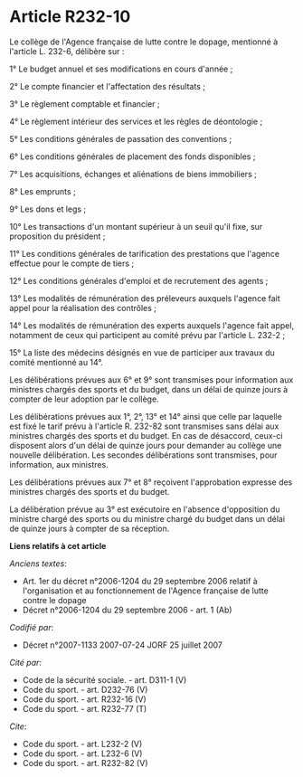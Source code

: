 # Article R232-10

Le collège de l'Agence française de lutte contre le dopage, mentionné à l'article L. 232-6, délibère sur : 

1° Le budget annuel et ses modifications en cours d'année ; 

2° Le compte financier et l'affectation des résultats ; 

3° Le règlement comptable et financier ; 

4° Le règlement intérieur des services et les règles de déontologie ; 

5° Les conditions générales de passation des conventions ; 

6° Les conditions générales de placement des fonds disponibles ; 

7° Les acquisitions, échanges et aliénations de biens immobiliers ; 

8° Les emprunts ; 

9° Les dons et legs ; 

10° Les transactions d'un montant supérieur à un seuil qu'il fixe, sur proposition du président ; 

11° Les conditions générales de tarification des prestations que l'agence effectue pour le compte de tiers ; 

12° Les conditions générales d'emploi et de recrutement des agents ; 

13° Les modalités de rémunération des préleveurs auxquels l'agence fait appel pour la réalisation des contrôles ; 

14° Les modalités de rémunération des experts auxquels l'agence fait appel, notamment de ceux qui participent au comité prévu
par l'article L. 232-2 ; 

15° La liste des médecins désignés en vue de participer aux travaux du comité mentionné au 14°. 

Les délibérations prévues aux 6° et 9° sont transmises pour information aux ministres chargés des sports et du budget, dans
un délai de quinze jours à compter de leur adoption par le collège. 

Les délibérations prévues aux 1°, 2°, 13° et 14° ainsi que celle par laquelle est fixé le tarif prévu à l'article R. 232-82
sont transmises sans délai aux ministres chargés des sports et du budget. En cas de désaccord, ceux-ci disposent alors d'un
délai de quinze jours pour demander au collège une nouvelle délibération. Les secondes délibérations sont transmises, pour
information, aux ministres. 

Les délibérations prévues aux 7° et 8° reçoivent l'approbation expresse des ministres chargés des sports et du budget. 

La délibération prévue au 3° est exécutoire en l'absence d'opposition du ministre chargé des sports ou du ministre chargé du
budget dans un délai de quinze jours à compter de sa réception.

**Liens relatifs à cet article**

_Anciens textes_:

  - Art. 1er du décret n°2006-1204 du 29 septembre 2006 relatif à l'organisation et au fonctionnement de l'Agence française de lutte contre le dopage
  - Décret n°2006-1204 du 29 septembre 2006 - art. 1 (Ab)

_Codifié par_:

  - Décret n°2007-1133 2007-07-24 JORF 25 juillet 2007

_Cité par_:

  - Code de la sécurité sociale. - art. D311-1 (V)
  - Code du sport. - art. D232-76 (V)
  - Code du sport. - art. R232-16 (V)
  - Code du sport. - art. R232-77 (T)

_Cite_:

  - Code du sport. - art. L232-2 (V)
  - Code du sport. - art. L232-6 (V)
  - Code du sport. - art. R232-82 (V)
